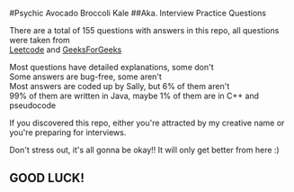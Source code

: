 #Psychic Avocado Broccoli Kale
##Aka. Interview Practice Questions

There are a total of 155 questions with answers in this repo, all questions were taken from  
[Leetcode](https://leetcode.com/) and [GeeksForGeeks](http://www.geeksforgeeks.org/)  


Most questions have detailed explanations, some don't  
Some answers are bug-free, some aren't  
Most answers are coded up by Sally, but 6% of them aren't  
99% of them are written in Java, maybe 1% of them are in C++ and pseudocode

If you discovered this repo, either you're attracted by my creative name or you're preparing for interviews.  

Don't stress out, it's all gonna be okay!! It will only get better from here :) 

## GOOD LUCK! ##


